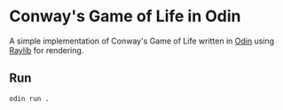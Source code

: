# Conway's Game of Life in Odin

A simple implementation of Conway's Game of Life written in [Odin](https://odin-lang.org/) using [Raylib](https://www.raylib.com/) for rendering.

## Run

```sh
odin run .
```
